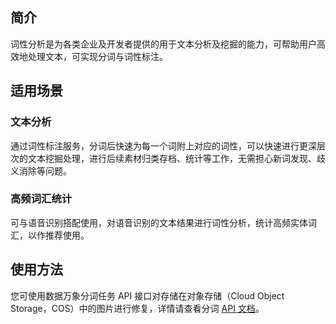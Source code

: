 ## 简介
词性分析是为各类企业及开发者提供的用于文本分析及挖掘的能力，可帮助用户高效地处理文本，可实现分词与词性标注。


## 适用场景

### 文本分析
通过词性标注服务，分词后快速为每一个词附上对应的词性，可以快速进行更深层次的文本挖掘处理，进行后续素材归类存档、统计等工作，无需担心新词发现、歧义消除等问题。

### 高频词汇统计
可与语音识别搭配使用，对语音识别的文本结果进行词性分析，统计高频实体词汇，以作推荐使用。



## 使用方法

您可使用数据万象分词任务 API 接口对存储在对象存储（Cloud Object Storage，COS）中的图片进行修复，详情请查看分词 [API 文档](https://cloud.tencent.com/document/product/460/79474)。
